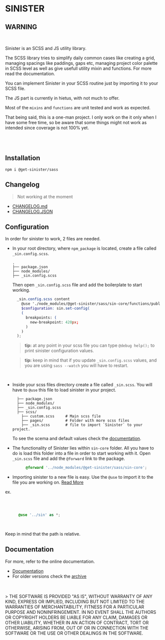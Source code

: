 # SINISTER

## WARNING

<br>

Sinister is an SCSS and JS utility library.

The SCSS library tries to simplify daily common cases like creating a grid, managing spacings like paddings, gaps etc, managing project color palette in SCSS level as well as give usefull utility mixin and functions. For more read the documentation.

You can implement Sinister in your SCSS routine just by importing it to your SCSS file.

The JS part is currently in hietus, with not much to offer.

Most of the `mixins` and `functions` are unit tested and work as expected.

That being said, this is a one-man project. I only work on the it only when I have some free time, so be aware that some things might not work as intended since coverage is not 100% yet.

<br>
<br>

## Installation

`npm i @get-sinister/sass`

## Changelog

> Not working at the moment

- [CHANGELOG.md](https://github.com/TheoKondak/Sinister/blob/main/scss/CHANGELOG.md)
- [CHANGELOG.JSON](https://github.com/TheoKondak/Sinister/blob/main/scss/changelog-data.json)

## Configuration

In order for sinister to work, 2 files are needed.

- In your root directory, where `npm_package` is located, create a file called `_sin.config.scss`.
  
    ``` Folder Structure
    .
    ├── package.json
    ├── node_modules/
    ├── _sin.config.scss

    ```

    Then open `_sin.config.scss` file and add the boilerplate to start working.

    ``` scss
      _sin.config.scss content
        @use './node_modules/@get-sinister/sass/sin-core/functions/public/set-config-func' as sin;
        $configuration: sin.set-config(
        (
          breakpoints: (
            new-breakpoint: 420px;
          )
        )
      );
    ```

    >  **tip:** at any point in your scss file you can type `@debug help();` to print sinister configuration values.

    >  **tip:** keep in mind that if you update `_sin.config.scss` values, and you are using `sass --watch` you will have to restart.

<br>

- Inside your scss files directory create a file called `_sin.scss`. You will have to `@use` this file to load sinister in your project.

    ``` Folder Structure
      ├── package.json
      ├── node_modules/
      ├── _sin.config.scss
      ├── scss/
        ├── custom.scss     # Main scss file
        ├── pages/          # Folder with more scss files
        ├── _sin.scss       # file to import `Sinister` to your project.
    ```

    To see the scema and default values check the [documentation](https://theokondak.github.io/Sinister/#setup-variable-sinister-default-configuration).

- The functionality of Sinister lies within `sin-core` folder. All you have to do is load this folder into a file in order to start working with it. Open `_sin.scss` file and add the `@forward` link to the package.

    ``` _sin.scss content
          @forward '../node_modules/@get-sinister/sass/sin-core';
    ```

- Importing sinister to a new file is easy. Use the `@use` to import it to the file you are working on. [Read More](https://sass-lang.com/documentation/at-rules/use)

ex.

<br>

```scss

      @use '../sin' as *;
```

<br>

Keep in mind that the path is relative.

## Documentation

For more, refer to the online documentation.

- [Documentation](https://theokondak.github.io/Sinister/)
- For older versions check the [archive](https://github.com/TheoKondak/Sinister/tree/main/scss/documentation)

<br>
<br>
> THE SOFTWARE IS PROVIDED "AS IS", WITHOUT WARRANTY OF ANY KIND, EXPRESS OR IMPLIED, INCLUDING BUT NOT LIMITED TO THE WARRANTIES OF MERCHANTABILITY, FITNESS FOR A PARTICULAR PURPOSE AND NONINFRINGEMENT. IN NO EVENT SHALL THE AUTHORS OR COPYRIGHT HOLDERS BE LIABLE FOR ANY CLAIM, DAMAGES OR OTHER LIABILITY, WHETHER IN AN ACTION OF CONTRACT, TORT OR OTHERWISE, ARISING FROM, OUT OF OR IN CONNECTION WITH THE SOFTWARE OR THE USE OR OTHER DEALINGS IN THE SOFTWARE. 
